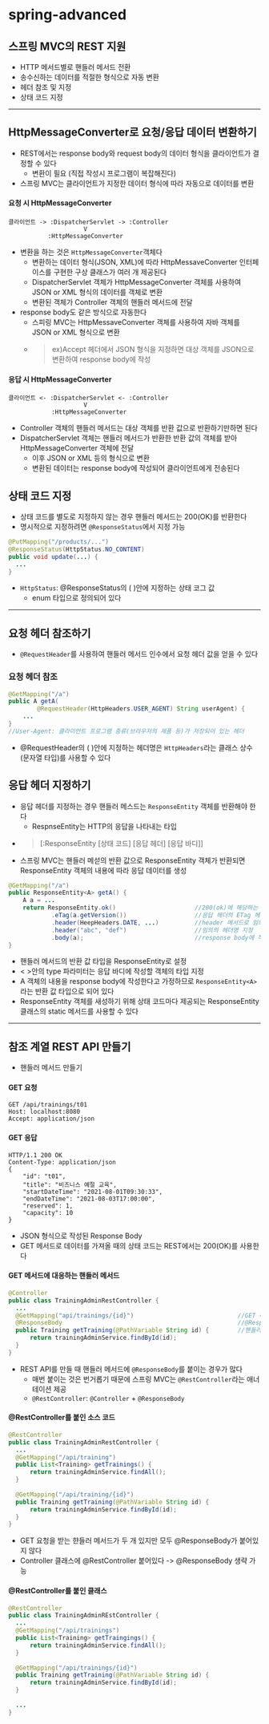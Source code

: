 # spring-advanced

## 스프링 MVC의 REST 지원
+ HTTP 메서드별로 핸들러 메서드 전환
+ 송수신하는 데이터를 적절한 형식으로 자동 변환
+ 헤더 참조 및 지정
+ 상태 코드 지정

---

## HttpMessageConverter로 요청/응답 데이터 변환하기
+ REST에서는 response body와 request body의 데이터 형식을 클라이언트가 결정할 수 있다
    + 변환이 필요 (직접 작성시 프로그램이 복잡해진다)
+ 스프링 MVC는 클라이언트가 지정한 데이터 형식에 따라 자동으로 데이터를 변환

#### 요청 시 HttpMessageConverter
```text
클라이언트 -> :DispatcherServlet -> :Controller
                     V
           :HttpMessageConverter
```
+ 변환을 하는 것은 `HttpMessageConverter`객체다
    + 변환하는 데이터 형식(JSON, XML)에 따라 HttpMessaveConverter 인터페이스를 구현한 구상 클래스가 여러 개 제공된다
    + DispatcherServlet 객체가 HttpMessageConverter 객체를 사용하여 JSON or XML 형식의 데이터를 객체로 변환
    + 변환된 객체가 Controller 객체의 핸들러 메서드에 전달
+ response body도 같은 방식으로 자동한다
    + 스피링 MVC는 HttpMessaveConverter 객체를 사용하여 자바 객체를 JSON or XML 형식으로 변환
    + > ex)Accept 헤더에서 JSON 형식을 지정하면 대상 객체를 JSON으로 변환하여 response body에 작성

#### 응답 시 HttpMessageConverter
```text
클라이언트 <- :DispatcherServlet <- :Controller
                     V
            :HttpMessageConverter
```
+ Controller 객체의 핸들러 메서드는 대상 객체를 반환 값으로 반환하기만하면 된다
+ DispatcherServlet 객체는 핸들러 메서드가 반환한 반환 값의 객체를 받아 HttpMessageConverter 객체에 전달
    + 이후 JSON or XML 등의 형식으로 변환
    + 변환된 데이터는 response body에 작성되어 클라이언트에게 전송된다

## 상태 코드 지정
+ 상태 코드를 별도로 지정하지 않는 경우 핸들러 메서드는 200(OK)를 반환한다
+ 명시적으로 지정하려면 `@ResponseStatus`에서 지정 가능
```java
@PutMapping("/products/...")
@ResponseStatus(HttpStatus.NO_CONTENT)
public void update(...) {
  ...
}
```
+ `HttpStatus`: @ResponseStatus의 ( )안에 지정하는 상태 코그 값
    + enum 타입으로 정의되어 있다

---

## 요청 헤더 참조하기
+ `@RequestHeader`를 사용하여 핸들러 메서드 인수에서 요청 헤더 값을 얻을 수 있다
### 요청 헤더 참조
```java
@GetMapping("/a")
public A getA(
        @RequestHeader(HttpHeaders.USER_AGENT) String userAgent) {
    ...
}
//User-Agent: 클라이언트 프로그램 종류(브라우저의 제품 등)가 저장되어 있는 헤더
```
+ @RequestHeader의 ( )안에 지정하는 헤더명은 `HttpHeaders`라는 클래스 상수(문자열 타입)를 사용할 수 있다

## 응답 헤더 지정하기
+ 응답 헤더를 지정하는 경우 핸들러 메스드는 `ResponseEntity` 객체를 반환해야 한다
  + RespnseEntity는 HTTP의 응답을 나타내는 타입
+ >[:ResponseEntity [상태 코드] [응답 헤더] [응답 바디]]
+ 스프링 MVC는 핸들러 메섣의 반환 값으로 ResponseEntity 객체가 반환되면 ResponseEntity 객체의 내용에 따라 응답 데이터를 생성
```java
@GetMapping("/a")
public ResponseEntity<A> getA() {
    A a = ...
    return ResponseEntity.ok()                      //200(ok)에 해당하는 ok메서드 사용
            .eTag(a.getVersion())                   //응답 헤더의 ETag 헤더 지정
            .header(HeepHeaders.DATE, ...)          //header 메서드로 임의의 헤더를 지정: (헤더명, 값)
            .header("abc", "def")                   //임의의 헤더명 지정
            .body(a);                               //response body에 작성할 객체를 지정
}
```
+ 핸들러 메서드의 반환 값 타입을 ResponseEntity로 설정
+ < >안의 type 파라미터는 응답 바디에 작성할 객체의 타입 지정
+ A 객체의 내용을 response body에 작성한다고 가정하므로 `ResponseEntity<A>` 라는 반환 값 타입으로 되어 있다
+ ResponseEntity 객체를 새성하기 위해 상태 코드마다 제공되는 ResponseEntity 클래스의 static 메서드를 사용할 수 있다

---

## 참조 계열 REST API 만들기
+ 핸들러 메서드 만들기
#### GET 요청
```text
GET /api/trainings/t01
Host: localhost:8080
Accept: application/json
```

#### GET 응답
```text
HTTP/1.1 200 OK
Content-Type: application/json
{
    "id": "t01",
    "title": "비즈니스 예절 교육",
    "startDateTime": "2021-08-01T09:30:33",
    "endDateTime": "2021-08-03T17:00:00",
    "reserved": 1,
    "capacity": 10
}
```
+ JSON 형식으로 작성된 Response Body
+ GET 메서드로 데이터를 가져올 때의 상태 코드는 REST에서는 200(OK)를 사용한다

#### GET 메서드에 대응하는 핸들러 메서드
```java
@Controller
public class TrainingAdminRestController {
  ...
  @GetMapping("api/trainings/{id}")                             //GET 메서드를 받기 위한 @GetMapping
  @ResponseBody                                                 //@ResponseBody: 반환한 객체를 HttpMessageConverter를 사용해 JSON, XML 등의 형식으로 변환하라는 지시 사항을 나타내는 애너테이션
  public Training getTraining(@PathVariable String id) {        //핸들러 메서드의 인수를 정의하고 @PathVariable을 붙인다, { }안의 작성한 문자열과 동일하게 한다
      return trainingAdminService.findById(id);
  }
}
```
+ REST API를 만들 때 핸들러 메서드에 `@ResponseBody`를 붙이는 경우가 많다
  + 매번 붙이는 것은 번거롭기 때문에 스프링 MVC는 `@RestController`라는 애너테이션 제공
  + `@RestController`: `@Controller` + `@ResponseBody`
#### @RestController를 붙인 소스 코드
```java
@RestController
public class TrainingAdminRestController {
  ...
  @GetMapping("/api/training")
  public List<Training> getTrainings() {
      return trainingAdminService.findAll();
  }
  
  @GetMapping("/api/training/{id}")
  public Training getTraining(@PathVariable String id) {
      return trainingAdminService.findById(id);
  }
}
```
+ GET 요청을 받는 햔들러 메서드가 두 개 있지만 모두 @ResponseBody가 붙어있지 않다
+ Controller 클래스에 @RestController 붙어있다 -> @ResponseBody 생략 가능
#### @RestController를 붙인 클래스
```java
@RestController
public class TrainingAdminREstController {
  ...
  @GetMapping("/api/trainings")
  public List<Training> getTraingings() {
      return trainingAdminService.findAll();
  }
  
  @GetMapping("/api/trainings/{id}")
  public Training getTraining(@PathVariable String id) {
      return trainingAdminService.findById(id);
  }
  
  ...
}
```